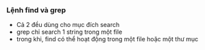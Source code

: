 ### Lệnh find và grep

- Cả 2 đều dùng cho mục đích search
- grep chỉ search 1 string trong một file
- trong khi, find có thể hoạt động trong một file hoặc một thư mục
